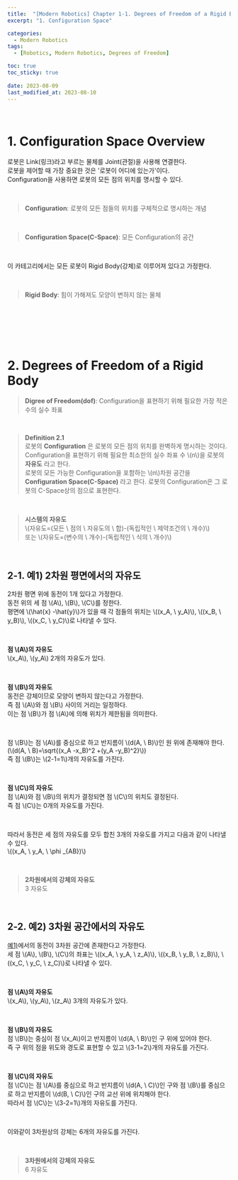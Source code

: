 ```yaml
---
title:  "[Modern Robotics] Chapter 1-1. Degrees of Freedom of a Rigid Body"
excerpt: "1. Configuration Space"

categories:
  - Modern Robotics
tags:
  - [Robotics, Modern Robotics, Degrees of Freedom]

toc: true
toc_sticky: true
 
date: 2023-08-09
last_modified_at: 2023-08-10
---
```


&nbsp;

# 1. Configuration Space Overview
로봇은 Link(링크)라고 부르는 물체를 Joint(관절)을 사용해 연결한다.\
로봇을 제어할 때 가장 중요한 것은 '로봇이 어디에 있는가'이다.\
Configuration을 사용하면 로봇의 모든 점의 위치를 명시할 수 있다.

&nbsp;

> **Configuration**: 로봇의 모든 점들의 위치를 구체적으로 명시하는 개념

&nbsp;

> **Configuration Space(C-Space)**: 모든 Configuration의 공간

&nbsp;

이 카테고리에서는 모든 로봇이 Rigid Body(강체)로 이루어져 있다고 가정한다.

&nbsp;

> **Rigid Body**: 힘이 가해져도 모양이 변하지 않는 물체

&nbsp;

&nbsp;

&nbsp;

# 2. Degrees of Freedom of a Rigid Body
> **Digree of Freedom(dof)**: Configuration을 표현하기 위해 필요한 가장 적은 수의 실수 좌표

&nbsp;

> **Definition 2.1**\
> 로봇의 **Configuration** 은 로봇의 모든 점의 위치를 완벽하게 명시하는 것이다.\
> Configuration을 표현하기 위해 필요한 최소한의 실수 좌표 수 \\(n\\)을 로봇의 **자유도** 라고 한다.\
> 로봇의 모든 가능한 Configuration을 포함하는 \\(n\\)차원 공간을 **Configuration Space(C-Space)** 라고 한다.
> 로봇의 Configuration은 그 로봇의 C-Space상의 점으로 표현한다.

&nbsp;

> **시스템의 자유도**\
> \\(자유도=(모든 \ 점의 \ 자유도의 \ 합)-(독립적인 \ 제약조건의 \ 개수)\\)\
> 또는
> \\(자유도=(변수의 \ 개수)-(독립적인 \ 식의 \ 개수)\\)

&nbsp;

## 2-1. 예1) 2차원 평면에서의 자유도
2차원 평면 위에 동전이 1개 있다고 가정한다.\
동전 위의 세 점 \\(A\\), \\(B\\), \\(C\\)를 정한다.\
평면에 \\(\hat{x} -\hat{y}\\)가 있을 때 각 점들의 위치는 \\((x_A, \ y_A)\\), \\((x_B, \ y_B)\\), \\((x_C, \ y_C)\\)로 나타낼 수 있다.

&nbsp;

**점 \\(A\\)의 자유도**\
\\(x_A\\), \\(y_A\\) 2개의 자유도가 있다.

&nbsp;

**점 \\(B\\)의 자유도**\
동전은 강체이므로 모양이 변하지 않는다고 가정한다.\
즉 점 \\(A\\)와 점 \\(B\\) 사이의 거리는 일정하다.\
이는 점 \\(B\\)가 점 \\(A\\)에 의해 위치가 제한됨을 의미한다.

&nbsp;

점 \\(B\\)는 점 \\(A\\)를 중심으로 하고 반지름이 \\(d(A, \ B)\\)인 원 위에 존재해야 한다.\
(\\(d(A, \ B)=\sqrt{(x_A -x_B)^2 +(y_A -y_B)^2}\\))\
즉 점 \\(B\\)는 \\(2-1=1\\)개의 자유도를 가진다.

&nbsp;

**점 \\(C\\)의 자유도**\
점 \\(A\\)와 점 \\(B\\)의 위치가 결정되면 점 \\(C\\)의 위치도 결정된다.\
즉 점 \\(C\\)는 0개의 자유도를 가진다.

&nbsp;

따라서 동전은 세 점의 자유도를 모두 합친 3개의 자유도를 가지고 다음과 같이 나타낼 수 있다.\
\\((x_A, \ y_A, \ \phi _{AB})\\)

&nbsp;

> **2차원에서의 강체의 자유도**\
> 3 자유도

&nbsp;

## 2-2. 예2) 3차원 공간에서의 자유도
[예1)](https://shine-loi.github.io/modern%20robotics/modernrobotics1-1/#2-1-%EC%98%881-2%EC%B0%A8%EC%9B%90-%ED%8F%89%EB%A9%B4%EC%97%90%EC%84%9C%EC%9D%98-%EC%9E%90%EC%9C%A0%EB%8F%84)에서의 동전이 3차원 공간에 존재한다고 가정한다.\
세 점 \\(A\\), \\(B\\), \\(C\\)의 좌표는 \\((x_A, \ y_A, \ z_A)\\), \\((x_B, \ y_B, \ z_B)\\), \\((x_C, \ y_C, \ z_C)\\)로 나타낼 수 있다.

&nbsp;

**점 \\(A\\)의 자유도**\
\\(x_A\\), \\(y_A\\), \\(z_A\\) 3개의 자유도가 있다.

&nbsp;

**점 \\(B\\)의 자유도**\
점 \\(B\\)는 중심이 점 \\(x_A\\)이고 반지름이 \\(d(A, \ B)\\)인 구 위에 있어야 한다.\
즉 구 위의 점을 위도와 경도로 표현할 수 있고 \\(3-1=2\\)개의 자유도를 가진다.

&nbsp;

**점 \\(C\\)의 자유도**\
점 \\(C\\)는 점 \\(A\\)를 중심으로 하고 반지름이 \\(d(A, \ C)\\)인 구와 점 \\(B\\)를 중심으로 하고 반지름이 \\(d(B, \ C)\\)인 구의 교선 위에 위치해야 한다.\
따라서 점 \\(C\\)는 \\(3-2=1\\)개의 자유도를 가진다.

&nbsp;

이와같이 3차원상의 강체는 6개의 자유도를 가진다.

&nbsp;

> **3차원에서의 강체의 자유도**\
> 6 자유도
